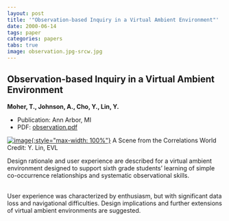 ```yaml
---
layout: post
title: '"Observation-based Inquiry in a Virtual Ambient Environment"'
date: 2000-06-14
tags: paper
categories: papers
tabs: true
image: observation.jpg-srcw.jpg
---
```


## Observation-based Inquiry in a Virtual Ambient Environment
**Moher, T., Johnson, A., Cho, Y., Lin, Y.**
- Publication: Ann Arbor, MI
- PDF: [observation.pdf](/documents/observation.pdf)


[![image](https://www.evl.uic.edu/output/originals/observation.jpg-srcw.jpg){:style="max-width: 100%"}](https://www.evl.uic.edu/output/originals/observation.jpg-srcw.jpg)
A Scene from the Correlations World
Credit: Y. Lin, EVL

Design rationale and user experience are described for a virtual ambient environment designed to support sixth grade students&rsquo; learning of simple co-occurrence relationships and systematic observational skills.<br><br>

User experience was characterized by enthusiasm, but with significant data loss and navigational difficulties. Design implications and further extensions of virtual ambient environments are suggested.